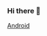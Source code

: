 ### Hi there 👋



[Android](https://img.shields.io/badge/Android-3DDCB4?style=for-the-badge&logo-android&logoColor=white&labelColor=101010)<br/>



